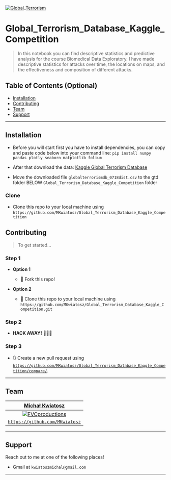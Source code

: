 <a href="http://fvcproductions.com"><img src="https://cdn-images-1.medium.com/max/1200/1*SK5i2pFEjB2GT8ZiD-eywQ.jpeg" title="Global_Terrorism" alt="Global_Terrorism"></a>

# Global_Terrorism_Database_Kaggle_Competition

> In this notebook you can find descriptive statistics and predictive analysis for the course Biomedical Data Exploratory. I have made descriptive statistics for attacks over time, the locations on maps, and the effectiveness and composition of different attacks.

## Table of Contents (Optional)

- [Installation](#installation)
- [Contributing](#contributing)
- [Team](#team)
- [Support](#support)

---

## Installation

- Before you will start first you have to install dependencies, you can copy and paste code below into your command line:
`pip install numpy pandas plotly seaborn matplotlib folium ` 

- After that download the data: 
 <a href="https://www.kaggle.com/START-UMD/gtd/downloads/gtd.zip/3" target="_blank">Kaggle Global Terrorism Database</a>
- Move the downloaded file `globalterrorismdb_0718dist.csv` to the gtd folder BELOW `Global_Terrorism_Database_Kaggle_Competition` folder

### Clone

- Clone this repo to your local machine using `https://github.com/MKwiatosz/Global_Terrorism_Database_Kaggle_Competition`

## Contributing

> To get started...

### Step 1

- **Option 1**
    - 🍴 Fork this repo!

- **Option 2**
    - 👯 Clone this repo to your local machine using `https://github.com/MKwiatosz/Global_Terrorism_Database_Kaggle_Competition.git`

### Step 2

- **HACK AWAY!** 🔨🔨🔨

### Step 3

- 🔃 Create a new pull request using <a href="https://github.com/MKwiatosz/Global_Terrorism_Database_Kaggle_Competition/compare/" target="_blank">`https://github.com/MKwiatosz/Global_Terrorism_Database_Kaggle_Competition/compare/`</a>.

---

## Team

| <a href="https://github.com/MKwiatosz" target="_blank">**Michał Kwiatosz**</a> |
| :---: |
| [![FVCproductions](https://avatars1.githubusercontent.com/u/14980963?s=460&v=4s=200??s=200)](https://github.com/MKwiatosz)    |
| <a href="https://github.com/MKwiatosz" target="_blank">`https://github.com/MKwiatosz`</a> |

---

## Support

Reach out to me at one of the following places!

- Gmail at `kwiatoszmichal@gmail.com`

---

